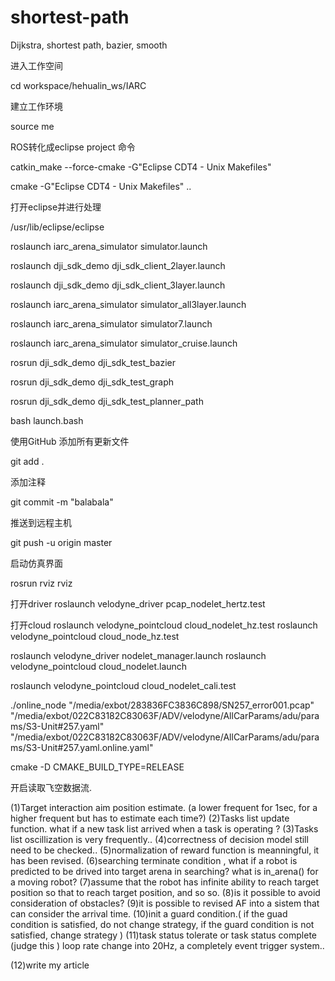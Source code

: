 # shortest-path
Dijkstra, shortest path, bazier, smooth

进入工作空间

cd workspace/hehualin_ws/IARC

建立工作环境

source me

ROS转化成eclipse project 命令

catkin_make --force-cmake -G"Eclipse CDT4 - Unix Makefiles"

cmake -G"Eclipse CDT4 - Unix Makefiles" ..

打开eclipse并进行处理

/usr/lib/eclipse/eclipse

roslaunch iarc_arena_simulator simulator.launch

roslaunch dji_sdk_demo dji_sdk_client_2layer.launch

roslaunch dji_sdk_demo dji_sdk_client_3layer.launch

roslaunch iarc_arena_simulator simulator_all3layer.launch

roslaunch iarc_arena_simulator simulator7.launch

roslaunch iarc_arena_simulator simulator_cruise.launch

rosrun dji_sdk_demo dji_sdk_test_bazier

rosrun dji_sdk_demo dji_sdk_test_graph

rosrun dji_sdk_demo dji_sdk_test_planner_path

bash launch.bash


使用GitHub
添加所有更新文件

git add .

添加注释

git commit -m "balabala"

推送到远程主机

git push -u origin master

启动仿真界面

rosrun rviz rviz

打开driver
roslaunch velodyne_driver pcap_nodelet_hertz.test

打开cloud
roslaunch velodyne_pointcloud cloud_nodelet_hz.test
roslaunch velodyne_pointcloud cloud_node_hz.test

roslaunch velodyne_driver nodelet_manager.launch
roslaunch velodyne_pointcloud cloud_nodelet.launch

roslaunch velodyne_pointcloud cloud_nodelet_cali.test

./online_node "/media/exbot/283836FC3836C898/SN257_error001.pcap" "/media/exbot/022C83182C83063F/ADV/velodyne/AllCarParams/adu/params/S3-Unit#257.yaml" "/media/exbot/022C83182C83063F/ADV/velodyne/AllCarParams/adu/params/S3-Unit#257.yaml.online.yaml"

cmake -D CMAKE_BUILD_TYPE=RELEASE

开启读取飞空数据流.

(1)Target interaction aim position estimate. (a lower frequent for 1sec, for a higher frequent but has to estimate each time?)
(2)Tasks list update function. what if a new task list arrived when a task is operating ?
(3)Tasks list oscillization is very frequently..
(4)correctness of decision model still need to be checked..
(5)normalization of reward function is meanningful, it has been revised.
(6)searching terminate condition , what if a robot is predicted to be drived into target arena in searching? what is in_arena() for a moving robot?
(7)assume that the robot has infinite ability to reach target position so that to reach target position, and so so.
(8)is it possible to avoid consideration of obstacles?
(9)it is possible to revised AF into a sistem that can consider the arrival time.
(10)init a guard condition.( if the guad condition is satisfied, do not change strategy, if the guard condition
is not satisfied, change strategy )
(11)task status tolerate or task status complete (judge this )  loop rate change into 20Hz, a completely event trigger system..

(12)write my article 


